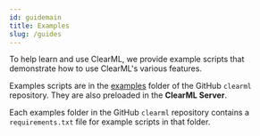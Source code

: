 ```yaml
---
id: guidemain
title: Examples
slug: /guides
---
```



To help learn and use ClearML, we provide example scripts that demonstrate how to use ClearML's various features. 

Examples scripts are in the [examples](https://github.com/clearml/clearml/tree/master/examples) folder of the GitHub `clearml` 
repository. They are also preloaded in the **ClearML Server**.

Each examples folder in the GitHub ``clearml`` repository contains a ``requirements.txt`` file for example scripts in that folder.
